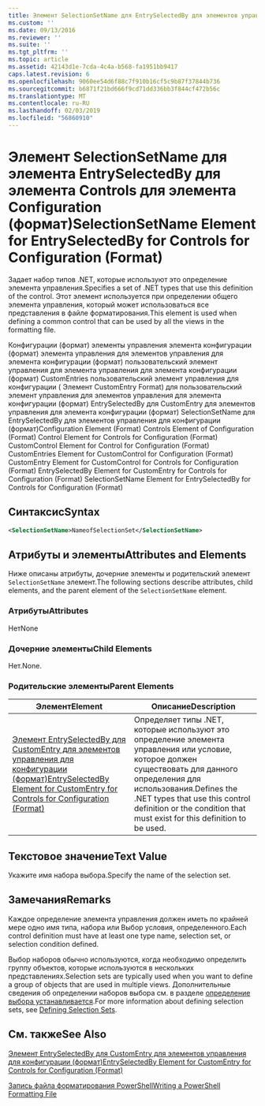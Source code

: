 ```yaml
---
title: Элемент SelectionSetName для EntrySelectedBy для элементов управления для конфигурации (формат) | Документация Майкрософт
ms.custom: ''
ms.date: 09/13/2016
ms.reviewer: ''
ms.suite: ''
ms.tgt_pltfrm: ''
ms.topic: article
ms.assetid: 42143d1e-7cda-4c4a-b568-fa1951bb9417
caps.latest.revision: 6
ms.openlocfilehash: 9060ee54d6f88c7f910b16cf5c9b87f37844b736
ms.sourcegitcommit: b6871f21bd666f9cd71dd336bb3f844cf472b56c
ms.translationtype: MT
ms.contentlocale: ru-RU
ms.lasthandoff: 02/03/2019
ms.locfileid: "56860910"
---
```

# <a name="selectionsetname-element-for-entryselectedby-for-controls-for-configuration-format"></a><span data-ttu-id="f0c15-102">Элемент SelectionSetName для элемента EntrySelectedBy для элемента Controls для элемента Configuration (формат)</span><span class="sxs-lookup"><span data-stu-id="f0c15-102">SelectionSetName Element for EntrySelectedBy for Controls for Configuration (Format)</span></span>

<span data-ttu-id="f0c15-103">Задает набор типов .NET, которые используют это определение элемента управления.</span><span class="sxs-lookup"><span data-stu-id="f0c15-103">Specifies a set of .NET types that use this definition of the control.</span></span> <span data-ttu-id="f0c15-104">Этот элемент используется при определении общего элемента управления, который может использоваться все представления в файле форматирования.</span><span class="sxs-lookup"><span data-stu-id="f0c15-104">This element is used when defining a common control that can be used by all the views in the formatting file.</span></span>

<span data-ttu-id="f0c15-105">Конфигурации (формат) элементы управления элемента конфигурации (формат) элемента управления для элементов управления для элемента конфигурации (формат) пользовательский элемент управления для элемента управления для элемента конфигурации (формат) CustomEntries пользовательский элемент управления для конфигурации ( Элемент CustomEntry Format) для пользовательский элемент управления для элементов управления для элемента конфигурации (формат) EntrySelectedBy для CustomEntry для элементов управления для элемента конфигурации (формат) SelectionSetName для EntrySelectedBy для элементов управления для конфигурации (формат)</span><span class="sxs-lookup"><span data-stu-id="f0c15-105">Configuration Element (Format) Controls Element of Configuration (Format) Control Element for Controls for Configuration (Format) CustomControl Element for Control for Configuration (Format) CustomEntries Element for CustomControl for Configuration (Format) CustomEntry Element for CustomControl for Controls for Configuration (Format) EntrySelectedBy Element for CustomEntry for Controls for Configuration (Format) SelectionSetName Element for EntrySelectedBy for Controls for Configuration (Format)</span></span>

## <a name="syntax"></a><span data-ttu-id="f0c15-106">Синтаксис</span><span class="sxs-lookup"><span data-stu-id="f0c15-106">Syntax</span></span>

```xml
<SelectionSetName>NameofSelectionSet</SelectionSetName>

```

## <a name="attributes-and-elements"></a><span data-ttu-id="f0c15-107">Атрибуты и элементы</span><span class="sxs-lookup"><span data-stu-id="f0c15-107">Attributes and Elements</span></span>

<span data-ttu-id="f0c15-108">Ниже описаны атрибуты, дочерние элементы и родительский элемент `SelectionSetName` элемент.</span><span class="sxs-lookup"><span data-stu-id="f0c15-108">The following sections describe attributes, child elements, and the parent element of the `SelectionSetName` element.</span></span>

### <a name="attributes"></a><span data-ttu-id="f0c15-109">Атрибуты</span><span class="sxs-lookup"><span data-stu-id="f0c15-109">Attributes</span></span>

<span data-ttu-id="f0c15-110">Нет</span><span class="sxs-lookup"><span data-stu-id="f0c15-110">None</span></span>

### <a name="child-elements"></a><span data-ttu-id="f0c15-111">Дочерние элементы</span><span class="sxs-lookup"><span data-stu-id="f0c15-111">Child Elements</span></span>

<span data-ttu-id="f0c15-112">Нет.</span><span class="sxs-lookup"><span data-stu-id="f0c15-112">None.</span></span>

### <a name="parent-elements"></a><span data-ttu-id="f0c15-113">Родительские элементы</span><span class="sxs-lookup"><span data-stu-id="f0c15-113">Parent Elements</span></span>

|<span data-ttu-id="f0c15-114">Элемент</span><span class="sxs-lookup"><span data-stu-id="f0c15-114">Element</span></span>|<span data-ttu-id="f0c15-115">Описание</span><span class="sxs-lookup"><span data-stu-id="f0c15-115">Description</span></span>|
|-------------|-----------------|
|[<span data-ttu-id="f0c15-116">Элемент EntrySelectedBy для CustomEntry для элементов управления для конфигурации (формат)</span><span class="sxs-lookup"><span data-stu-id="f0c15-116">EntrySelectedBy Element for CustomEntry for Controls for Configuration (Format)</span></span>](./entryselectedby-element-for-customentry-for-controls-for-configuration-format.md)|<span data-ttu-id="f0c15-117">Определяет типы .NET, которые используют это определение элемента управления или условие, которое должен существовать для данного определения для использования.</span><span class="sxs-lookup"><span data-stu-id="f0c15-117">Defines the .NET types that use this control definition or the condition that must exist for this definition to be used.</span></span>|

## <a name="text-value"></a><span data-ttu-id="f0c15-118">Текстовое значение</span><span class="sxs-lookup"><span data-stu-id="f0c15-118">Text Value</span></span>

<span data-ttu-id="f0c15-119">Укажите имя набора выбора.</span><span class="sxs-lookup"><span data-stu-id="f0c15-119">Specify the name of the selection set.</span></span>

## <a name="remarks"></a><span data-ttu-id="f0c15-120">Замечания</span><span class="sxs-lookup"><span data-stu-id="f0c15-120">Remarks</span></span>

<span data-ttu-id="f0c15-121">Каждое определение элемента управления должен иметь по крайней мере одно имя типа, набора или Выбор условия, определенного.</span><span class="sxs-lookup"><span data-stu-id="f0c15-121">Each control definition must have at least one type name, selection set, or selection condition defined.</span></span>

<span data-ttu-id="f0c15-122">Выбор наборов обычно используются, когда необходимо определить группу объектов, которые используются в нескольких представлениях.</span><span class="sxs-lookup"><span data-stu-id="f0c15-122">Selection sets are typically used when you want to define a group of objects that are used in multiple views.</span></span> <span data-ttu-id="f0c15-123">Дополнительные сведения об определении наборов выбора см. в разделе [определение выбора устанавливается](./defining-selection-sets.md).</span><span class="sxs-lookup"><span data-stu-id="f0c15-123">For more information about defining selection sets, see [Defining Selection Sets](./defining-selection-sets.md).</span></span>

## <a name="see-also"></a><span data-ttu-id="f0c15-124">См. также</span><span class="sxs-lookup"><span data-stu-id="f0c15-124">See Also</span></span>

[<span data-ttu-id="f0c15-125">Элемент EntrySelectedBy для CustomEntry для элементов управления для конфигурации (формат)</span><span class="sxs-lookup"><span data-stu-id="f0c15-125">EntrySelectedBy Element for CustomEntry for Controls for Configuration (Format)</span></span>](./entryselectedby-element-for-customentry-for-controls-for-configuration-format.md)

[<span data-ttu-id="f0c15-126">Запись файла форматирования PowerShell</span><span class="sxs-lookup"><span data-stu-id="f0c15-126">Writing a PowerShell Formatting File</span></span>](./writing-a-powershell-formatting-file.md)
